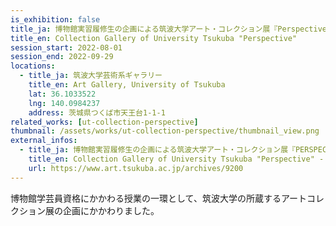 ```yaml
---
is_exhibition: false
title_ja: 博物館実習履修生の企画による筑波大学アート・コレクション展『Perspective －視点を変えて「み」る－』
title_en: Collection Gallery of University Tsukuba "Perspective"
session_start: 2022-08-01
session_end: 2022-09-29
locations:
  - title_ja: 筑波大学芸術系ギャラリー
    title_en: Art Gallery, University of Tsukuba
    lat: 36.1033522
    lng: 140.0984237
    address: 茨城県つくば市天王台1-1-1
related_works: [ut-collection-perspective]
thumbnail: /assets/works/ut-collection-perspective/thumbnail_view.png
external_infos:
  - title_ja: 博物館実習履修生の企画による筑波大学アート・コレクション展『PERSPECTIVE －視点を変えて「み」る－』 - 筑波大学 A.R.T
    title_en: Collection Gallery of University Tsukuba "Perspective" - Art Resources in Tsukuba
    url: https://www.art.tsukuba.ac.jp/archives/9200
---
```


博物館学芸員資格にかかわる授業の一環として、筑波大学の所蔵するアートコレクション展の企画にかかわりました。
